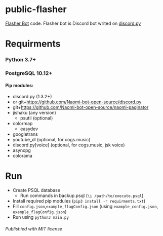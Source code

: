 # public-flasher

[Flasher Bot](https://discordapp.com/api/oauth2/authorize?client_id=677176212518600714&permissions=-1&scope=bot) code.
Flasher bot is Discord bot writed on [discord.py](https://github.com/Rapptz/discord.py/)

# Requirments

### **Python 3.7+**
### PostgreSQL 10.12+

#### Pip modules:
* discord.py (1.3.2+)
 * or git+https://github.com/Naomi-bot-open-source/discord.py
* git+https://github.com/Naomi-bot-open-source/naomi-paginator
* jishaku (any version)
  * psutil (optional)
* colormap
  * easydev
* googletrans
* youtube_dl (optional, for cogs.music)
* discord.py[voice] (optional, for cogs.music, jsk voice)
* asyncpg
* colorama

# Run

* Create PSQL database
  * Run commands in backup.psql (`\i /path/to/execute.psql`)
* Install required pip modules (`pip3 install -r requirments.txt`)
* Fill `config.json`,`example_flagConfig.json` (using `example_config.json`, `example_flagConfig.json`)
* Run using `python3 main.py`



###### Publishied with MIT license
